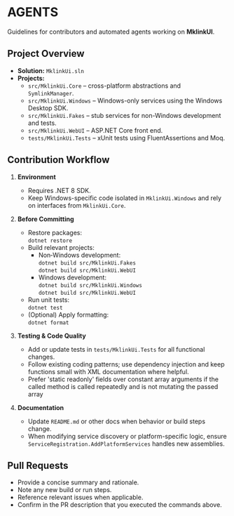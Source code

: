 # AGENTS

Guidelines for contributors and automated agents working on **MklinkUI**.

## Project Overview
- **Solution:** `MklinkUi.sln`
- **Projects:**
  - `src/MklinkUi.Core` – cross-platform abstractions and `SymlinkManager`.
  - `src/MklinkUi.Windows` – Windows-only services using the Windows Desktop SDK.
  - `src/MklinkUi.Fakes` – stub services for non-Windows development and tests.
  - `src/MklinkUi.WebUI` – ASP.NET Core front end.
  - `tests/MklinkUi.Tests` – xUnit tests using FluentAssertions and Moq.

## Contribution Workflow
1. **Environment**
   - Requires .NET 8 SDK.
   - Keep Windows-specific code isolated in `MklinkUi.Windows` and rely on interfaces from `MklinkUi.Core`.

2. **Before Committing**
   - Restore packages:  
     `dotnet restore`
   - Build relevant projects:
     - Non‑Windows development:  
       `dotnet build src/MklinkUi.Fakes`  
       `dotnet build src/MklinkUi.WebUI`
     - Windows development:  
       `dotnet build src/MklinkUi.Windows`  
       `dotnet build src/MklinkUi.WebUI`
   - Run unit tests:  
     `dotnet test`
   - (Optional) Apply formatting:  
     `dotnet format`

3. **Testing & Code Quality**
   - Add or update tests in `tests/MklinkUi.Tests` for all functional changes.
   - Follow existing coding patterns; use dependency injection and keep functions small with XML documentation where helpful.
   - Prefer 'static readonly' fields over constant array arguments if the called method is called repeatedly and is not mutating the passed array
   
4. **Documentation**
   - Update `README.md` or other docs when behavior or build steps change.
   - When modifying service discovery or platform-specific logic, ensure `ServiceRegistration.AddPlatformServices` handles new assemblies.

## Pull Requests
- Provide a concise summary and rationale.
- Note any new build or run steps.
- Reference relevant issues when applicable.
- Confirm in the PR description that you executed the commands above.

